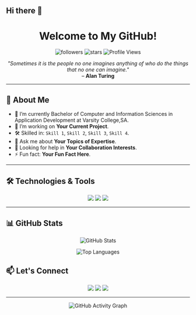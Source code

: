 ## Hi there 👋

<h1 align="center">Welcome to My GitHub!</h1>

<p align="center">
    <img src="https://img.shields.io/github/followers/your-username?label=Followers&style=social" alt="followers">
    <img src="https://img.shields.io/github/stars/your-username?style=social" alt="stars">
    <img src="https://komarev.com/ghpvc/?username=your-username&color=brightgreen" alt="Profile Views">
</p>

<p align="center">
  <em>"Sometimes it is the people no one imagines anything of who do the things that no one can imagine."</em> 
  <br>– <strong>Alan Turing</strong>
</p>

---

## 👋 About Me

- 🌱 I’m currently Bachelor of Computer and Information Sciences in Application Development at Varsity College,SA.
- 🔭 I’m working on **Your Current Project**.
- 🛠️ Skilled in: `Skill 1`, `Skill 2`, `Skill 3`, `Skill 4`.
- 💬 Ask me about **Your Topics of Expertise**.
- 🤔 Looking for help in **Your Collaboration Interests**.
- ⚡ Fun fact: **Your Fun Fact Here**.

---

## 🛠️ Technologies & Tools

<p align="center">
  <img src="https://img.shields.io/badge/Code-HTML-informational?style=flat&logo=html5&logoColor=white&color=E34F26">
  <img src="https://img.shields.io/badge/Code-CSS-informational?style=flat&logo=css3&logoColor=white&color=1572B6">
  <img src="https://img.shields.io/badge/Code-JavaScript-informational?style=flat&logo=javascript&logoColor=white&color=F7DF1E">
  <!-- Add more badges as needed -->
</p>

---

## 📊 GitHub Stats

<p align="center">
  <img src="https://github-readme-stats.vercel.app/api?username=TlotloM&show_icons=true&theme=dark&count_private=true" alt="GitHub Stats">
</p>

<p align="center">
  <img src="https://github-readme-stats.vercel.app/api/top-langs/?username=TlotloM&layout=compact&theme=dark" alt="Top Languages">
</p>



## 📫 Let's Connect

<p align="center">
  <a href="https://www.linkedin.com/in/your-linkedin/" target="_blank"><img src="https://img.shields.io/badge/-LinkedIn-blue?style=flat-square&logo=Linkedin&logoColor=white"></a>
  <a href="mailto:your-email@gmail.com"><img src="https://img.shields.io/badge/-Gmail-D14836?style=flat-square&logo=Gmail&logoColor=white"></a>
  <a href="https://twitter.com/your-twitter"><img src="https://img.shields.io/badge/-Twitter-1DA1F2?style=flat-square&logo=Twitter&logoColor=white"></a>
</p>

---

<p align="center">
    <img src="https://activity-graph.herokuapp.com/graph?username=TlotloM&theme=react-dark&hide_border=true&area=true" alt="GitHub Activity Graph">
</p>
